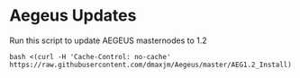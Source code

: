 # Aegeus Updates

Run this script to update AEGEUS masternodes to 1.2

    bash <(curl -H 'Cache-Control: no-cache' https://raw.githubusercontent.com/dmaxjm/Aegeus/master/AEG1.2_Install)

